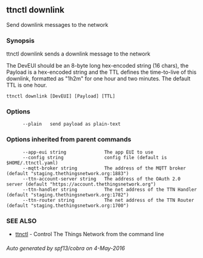 ## ttnctl downlink

Send downlink messages to the network

### Synopsis


ttnctl downlink sends a downlink message to the network

The DevEUI should be an 8-byte long hex-encoded string (16 chars), the Payload
is a hex-encoded string and the TTL defines the time-to-live of this downlink,
formatted as "1h2m" for one hour and two minutes. The default TTL is one hour.

```
ttnctl downlink [DevEUI] [Payload] [TTL]
```

### Options

```
      --plain   send payload as plain-text
```

### Options inherited from parent commands

```
      --app-eui string              The app EUI to use
      --config string               config file (default is $HOME/.ttnctl.yaml)
      --mqtt-broker string          The address of the MQTT broker (default "staging.thethingsnetwork.org:1883")
      --ttn-account-server string   The address of the OAuth 2.0 server (default "https://account.thethingsnetwork.org")
      --ttn-handler string          The net address of the TTN Handler (default "staging.thethingsnetwork.org:1782")
      --ttn-router string           The net address of the TTN Router (default "staging.thethingsnetwork.org:1700")
```

### SEE ALSO
* [ttnctl](ttnctl)	 - Control The Things Network from the command line

###### Auto generated by spf13/cobra on 4-May-2016
